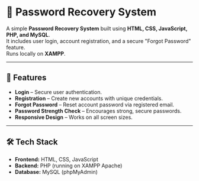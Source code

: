 # 🔐 Password Recovery System

A simple **Password Recovery System** built using **HTML, CSS, JavaScript, PHP, and MySQL**.  
It includes user login, account registration, and a secure "Forgot Password" feature.  
Runs locally on **XAMPP**.

---

## 📌 Features
- **Login** – Secure user authentication.
- **Registration** – Create new accounts with unique credentials.
- **Forgot Password** – Reset account password via registered email.
- **Password Strength Check** – Encourages strong, secure passwords.
- **Responsive Design** – Works on all screen sizes.

---

## 🛠️ Tech Stack
- **Frontend:** HTML, CSS, JavaScript
- **Backend:** PHP (running on XAMPP Apache)
- **Database:** MySQL (phpMyAdmin)



